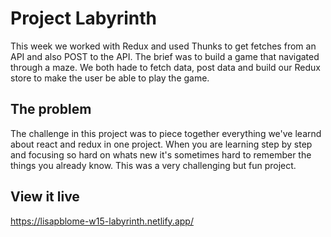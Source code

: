 # Project Labyrinth

This week we worked with Redux and used Thunks to get fetches from an API and also POST to the API. The brief was to build a game that navigated through a maze. We both hade to fetch data, post data and build our Redux store to make the user be able to play the game.

## The problem

The challenge in this project was to piece together everything we've learnd about react and redux in one project. When you are learning step by step and focusing so hard on whats new it's sometimes hard to remember the things you already know. This was a very challenging but fun project.

## View it live

https://lisapblome-w15-labyrinth.netlify.app/
